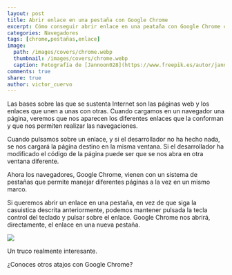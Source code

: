 ```yaml
---
layout: post
title: Abrir enlace en una pestaña con Google Chrome
excerpt: Cómo conseguir abrir enlace en una peataña con Google Chrome cuando pulsamos sobre uno de los enlaces de la página.
categories: Navegadores
tags: [chrome,pestañas,enlace]
image:
  path: /images/covers/chrome.webp
  thumbnail: /images/covers/chrome.webp
  caption: Fotografía de [Jannoon028](https://www.freepik.es/autor/jannoon028)
comments: true
share: true
author: victor_cuervo
---
```


Las bases sobre las que se sustenta Internet son las páginas web y los enlaces que unen a unas con otras. Cuando cargamos en un navegador una página, veremos que nos aparecen los diferentes enlaces que la conforman y que nos permiten realizar las navegaciones.


Cuando pulsamos sobre un enlace, y si el desarrollador no ha hecho nada, se nos cargará la página destino en la misma ventana. Si el desarrollador ha modificado el código de la página puede ser que se nos abra en otra ventana diferente.


Ahora los navegadores, Google Chrome, vienen con un sistema de pestañas que permite manejar diferentes páginas a la vez en un mismo marco.


Si queremos abrir un enlace en una pestaña, en vez de que siga la casuistica descrita anteriormente, podemos mantener pulsada la tecla control del teclado y pulsar sobre el enlace. Google Chrome nos abrirá, directamente, el enlace en una nueva pestaña.


![](https://www.ayudaenlaweb.com/wp-content/uploads/2009/08/control-click.png)


Un truco realmente interesante.


¿Conoces otros atajos con Google Chrome?

